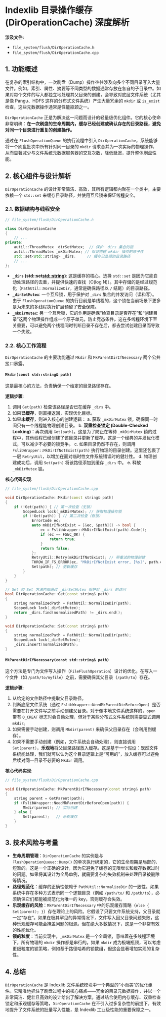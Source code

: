 
# Indexlib 目录操作缓存 (DirOperationCache) 深度解析

**涉及文件:**
*   `file_system/flush/DirOperationCache.h`
*   `file_system/flush/DirOperationCache.cpp`

## 1. 功能概述

在复杂的索引结构中，一次刷盘（Dump）操作往往涉及向多个不同目录写入大量文件。例如，索引、属性、摘要等不同类型的数据通常存放在各自的子目录中。如果对每个文件的写入都独立地处理其父目录的创建，会导致对底层文件系统（尤其是像 Pangu、HDFS 这样的分布式文件系统）产生大量冗余的 `mkdir` 或 `is_exist` 检查，这些元数据操作通常是性能瓶颈之一。

`DirOperationCache` 正是为解决这一问题而设计的轻量级优化组件。它的核心使命非常明确：**在一次刷盘的生命周期内，缓存已经创建或确认存在的目录路径，避免对同一个目录进行重复的创建操作。**

通过在 `FlushOperationQueue` 的执行流程中引入 `DirOperationCache`，系统能够将一个刷盘批次中所有针对同一目录的 `mkdir` 请求合并为一次实际的物理操作，从而显著减少与文件系统元数据服务器的交互次数，降低延迟，提升整体刷盘性能。

## 2. 核心组件与设计解析

`DirOperationCache` 的设计非常简洁、高效，其所有逻辑都内聚在一个类中，主要依赖一个 `std::set` 来缓存目录路径，并使用互斥锁来保证线程安全。

### 2.1. 数据结构与线程安全

```cpp
// file_system/flush/DirOperationCache.h

class DirOperationCache
{
    // ...
private:
    autil::ThreadMutex _dirSetMutex;  // 保护 _dirs 集合的锁
    autil::ThreadMutex _mkDirMutex; // 保证物理 mkdir 操作的原子性
    std::set<std::string> _dirs;     // 缓存已处理的目录路径
    // ...
};
```

*   **`_dirs` (std::set<std::string>)**: 这是缓存的核心。选择 `std::set` 是因为它能自动处理路径的去重，并提供快速的查找（O(log N)）。其中存储的是经过规范化（`PathUtil::NormalizeDir`，通常是确保路径以 `/` 结尾）的目录路径。
*   **`_dirSetMutex`**: 一个互斥锁，用于保护对 `_dirs` 集合的并发访问（读和写）。由于 `FlushOperationQueue` 的执行目前是单线程的，这个锁在当前场景下更多是为未来的多线程执行扩展预留了安全保障。
*   **`_mkDirMutex`**: 另一个互斥锁，它的作用是确保“检查目录是否存在”和“创建目录”这两个物理操作组成一个原子单元，防止竞态条件。这在多线程环境下至关重要，可以避免两个线程同时判断目录不存在后，都去尝试创建目录而导致一个失败。

### 2.2. 核心工作流程

`DirOperationCache` 的主要功能通过 `Mkdir` 和 `MkParentDirIfNecessary` 两个公共接口暴露。

#### `Mkdir(const std::string& path)`

这是最核心的方法，负责确保一个给定的目录路径存在。

**逻辑步骤**:
1.  调用 `Get(path)` 检查该路径是否已在缓存 `_dirs` 中。
2.  如果**已缓存**，则直接返回，实现优化目标。
3.  如果**未缓存**，则进入核心的创建逻辑：
    a.  获取 `_mkDirMutex` 锁，确保同一时间只有一个线程能物理创建目录。
    b.  **双重检查锁定 (Double-Checked Locking)**：再次调用 `Get(path)`。这是为了防止在等待 `_mkDirMutex` 锁的过程中，其他线程已经创建了该目录并更新了缓存。这是一个经典的并发优化模式，可以减少不必要的锁竞争。
    c.  如果目录仍然不存在，则调用 `FslibWrapper::MkDirIfNotExist(path)` 执行物理的目录创建。这里还包裹了一层 `RetryUtil`，以增加在面对临时性文件系统错误时的健壮性。
    d.  物理创建成功后，调用 `Set(path)` 将该路径添加到缓存 `_dirs` 中。
    e.  释放 `_mkDirMutex` 锁。

**核心代码实现**:

```cpp
// file_system/flush/DirOperationCache.cpp

void DirOperationCache::Mkdir(const string& path)
{
    if (!Get(path)) { // 第一次检查（无锁）
        ScopedLock lock(_mkDirMutex); // 获取物理操作锁
        if (!Get(path)) { // 第二次检查（有锁）
            ErrorCode ec;
            auto mkDirIfNotExist = [&ec, &path]() -> bool {
                ec = FslibWrapper::MkDirIfNotExist(path).Code();
                if (ec == FSEC_OK) {
                    return true;
                }
                return false;
            };
            RetryUtil::Retry(mkDirIfNotExist); // 带重试的物理创建
            THROW_IF_FS_ERROR(ec, "MkDirIfNotExist error, [%s]", path.c_str());
            Set(path); // 更新缓存
        }
    }
}

// Get 和 Set 方法内部通过 _dirSetMutex 保护对 _dirs 的访问
bool DirOperationCache::Get(const string& path)
{
    string normalizedPath = PathUtil::NormalizeDir(path);
    ScopedLock lock(_dirSetMutex);
    return _dirs.find(normalizedPath) != _dirs.end();
}

void DirOperationCache::Set(const string& path)
{
    string normalizedPath = PathUtil::NormalizeDir(path);
    ScopedLock lock(_dirSetMutex);
    _dirs.insert(normalizedPath);
}
```

#### `MkParentDirIfNecessary(const std::string& path)`

这个方法是专门为文件写入操作（`FileFlushOperation`）设计的优化。在写入一个文件（如 `/path/to/myfile`）之前，需要确保其父目录（`/path/to`）存在。

**逻辑步骤**:
1.  从给定的文件路径中提取父目录路径。
2.  判断底层文件系统（通过 `FslibWrapper::NeedMkParentDirBeforeOpen`）是否需要在打开文件写之前手动创建父目录。对于像本地文件系统这样的，`open` 带有 `O_CREAT` 标志时会自动处理，但对于某些分布式文件系统则需要显式调用 `mkdir`。
3.  如果需要手动创建，则调用 `Mkdir(parent)` 来确保父目录存在（会利用到缓存）。
4.  如果不需要手动创建（例如，文件系统会自动处理），则直接调用 `Set(parent)`，**乐观地**将父目录路径放入缓存。这是基于一个假设：既然文件系统能处理，我们就可以认为这个目录逻辑上是“可用的”，放入缓存可以避免后续对同一目录不必要的 `Mkdir` 调用。

**核心代码实现**:

```cpp
// file_system/flush/DirOperationCache.cpp

void DirOperationCache::MkParentDirIfNecessary(const string& path)
{
    string parent = GetParent(path);
    if (FslibWrapper::NeedMkParentDirBeforeOpen(path)) {
        Mkdir(parent); // 实际创建
    } else {
        Set(parent);   // 乐观缓存
    }
}
```

## 3. 技术风险与考量

*   **生命周期管理**：`DirOperationCache` 的实例是与 `FlushOperationQueue::Dump()` 的单次执行绑定的，它的生命周期是局部的、短暂的。这是一个正确的设计，因为它避免了缓存的无限增长和缓存数据过时的问题。如果将其设计为全局单例，就需要复杂的失效机制来处理目录被删除等情况。
*   **路径规范化**：缓存的正确性依赖于 `PathUtil::NormalizeDir` 的一致性。如果系统中存在多种方式表示同一个逻辑目录（例如 `/path/to/` 和 `/path/to`），必须确保它们都能被规范化为唯一的 key，否则缓存会失效。
*   **乐观缓存的风险**：`MkParentDirIfNecessary` 中的乐观缓存策略（`else { Set(parent); }`）存在理论上的风险。它假设了只要文件系统支持，父目录就一定“存在”。如果在极其罕见的异常情况下，文件写入因父目录问题失败，这种乐观缓存可能会掩盖问题的根源。但在绝大多数情况下，这是一个非常有效的性能优化。
*   **锁的粒度**：当前实现中，`_mkDirMutex` 是一个全局锁，意味着在多线程环境下，所有物理的 `mkdir` 操作都是串行的。如果 `mkdir` 成为极端瓶颈，可以考虑更细粒度的锁策略，例如基于路径哈希的锁数组，但这会显著增加实现的复杂性。

## 4. 总结

`DirOperationCache` 是 Indexlib 文件系统模块中一个典型的“小而美”的优化组件。它精准地抓住了刷盘过程中的核心痛点——冗余的目录元数据操作，并以一个非常简洁、健壮且高效的设计给出了解决方案。通过结合使用内存缓存、双重检查锁定和乐观缓存等策略，`DirOperationCache` 在不引入过多复杂性的前提下，有效地提升了文件系统的批量写入性能，是 Indexlib 工业级性能的重要保障之一。
